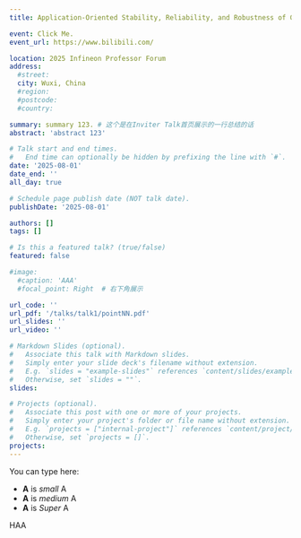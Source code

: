```yaml
---
title: Application-Oriented Stability, Reliability, and Robustness of GaN Power Devices

event: Click Me.
event_url: https://www.bilibili.com/

location: 2025 Infineon Professor Forum
address:
  #street: 
  city: Wuxi, China
  #region: 
  #postcode: 
  #country:

summary: summary 123. # 这个是在Inviter Talk首页展示的一行总结的话
abstract: 'abstract 123'

# Talk start and end times.
#   End time can optionally be hidden by prefixing the line with `#`.
date: '2025-08-01'
date_end: ''
all_day: true

# Schedule page publish date (NOT talk date).
publishDate: '2025-08-01'

authors: []
tags: []

# Is this a featured talk? (true/false)
featured: false

#image:
  #caption: 'AAA'
  #focal_point: Right  # 右下角展示

url_code: ''
url_pdf: '/talks/talk1/pointNN.pdf'
url_slides: ''
url_video: ''

# Markdown Slides (optional).
#   Associate this talk with Markdown slides.
#   Simply enter your slide deck's filename without extension.
#   E.g. `slides = "example-slides"` references `content/slides/example-slides.md`.
#   Otherwise, set `slides = ""`.
slides:

# Projects (optional).
#   Associate this post with one or more of your projects.
#   Simply enter your project's folder or file name without extension.
#   E.g. `projects = ["internal-project"]` references `content/project/deep-learning/index.md`.
#   Otherwise, set `projects = []`.
projects:
---
```


You can type here:

- **A** is _small_ A
- **A** is _medium_ A
- **A** is _Super_ A

HAA
